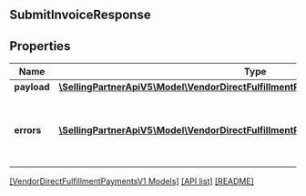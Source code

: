 ## SubmitInvoiceResponse

## Properties

Name | Type | Description | Notes
------------ | ------------- | ------------- | -------------
**payload** | [**\SellingPartnerApiV5\Model\VendorDirectFulfillmentPaymentsV1\TransactionReference**](TransactionReference.md) |  | [optional]
**errors** | [**\SellingPartnerApiV5\Model\VendorDirectFulfillmentPaymentsV1\Error[]**](Error.md) | A list of error responses returned when a request is unsuccessful. | [optional]

[[VendorDirectFulfillmentPaymentsV1 Models]](../) [[API list]](../../Api) [[README]](../../../README.md)
